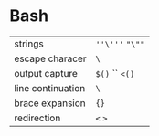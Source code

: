 # Bash

|                   |                 |
| -                 | -               |
| strings           | `''\'''` `"\""` |
| escape characer   | `\`             |
| output capture    | `$()` `` `<()`  |
| line continuation | `\`             |
| brace expansion   | `{}`            |
| redirection       | `<` `>`         |
